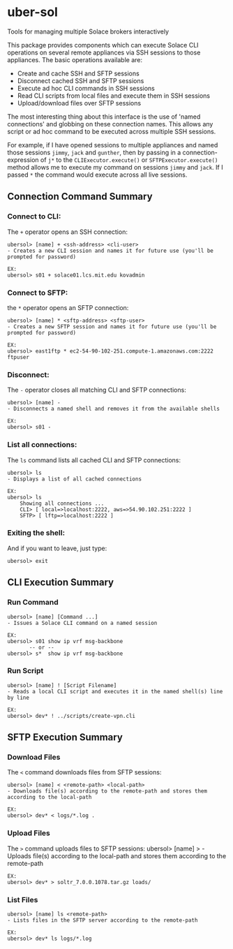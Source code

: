 # uber-sol
Tools for managing multiple Solace brokers interactively

This package provides components which can execute Solace CLI operations 
on several remote appliances via SSH sessions to those appliances. The 
basic operations available are:
* Create and cache SSH and SFTP sessions
* Disconnect cached SSH and SFTP sessions
* Execute ad hoc CLI commands in SSH sessions
* Read CLI scripts from local files and execute them in SSH sessions
* Upload/download files over SFTP sessions

The most interesting thing about this interface is the use of 
'named connections' and globbing on these connection names. This 
allows any script or ad hoc command to be executed across multiple 
SSH sessions.

For example, if I have opened sessions to multiple appliances and named 
those sessions `jimmy`, `jack` and `gunther`, then by passing in a 
connection-expression of `j*` to the `CLIExecutor.execute()` 
or `SFTPExecutor.execute()` method allows me to execute my command on 
sessions `jimmy` and `jack`. If I passed `*` the command would execute 
across all live sessions.


## Connection Command Summary

### Connect to CLI:

The `+` operator opens an SSH connection:

	ubersol> [name] + <ssh-address> <cli-user>
	- Creates a new CLI session and names it for future use (you'll be prompted for password)

	EX:
	ubersol> s01 + solace01.lcs.mit.edu kovadmin

### Connect to SFTP:

the `*` operator opens an SFTP connection:

	ubersol> [name] * <sftp-address> <sftp-user>
	- Creates a new SFTP session and names it for future use (you'll be prompted for password)

	EX:
	ubersol> east1ftp * ec2-54-90-102-251.compute-1.amazonaws.com:2222 ftpuser


### Disconnect:

The `-` operator closes all matching CLI and SFTP connections:

	ubersol> [name] -
	- Disconnects a named shell and removes it from the available shells

	EX:
	ubersol> s01 -


### List all connections:

The `ls` command lists all cached CLI and SFTP connections:

	ubersol> ls
	- Displays a list of all cached connections

	EX:
	ubersol> ls
		Showing all connections ...
		CLI> [ local=>localhost:2222, aws=>54.90.102.251:2222 ]
		SFTP> [ lftp=>localhost:2222 ]


### Exiting the shell:

And if you want to leave, just type:

	ubersol> exit


## CLI Execution Summary

### Run Command
	ubersol> [name] [Command ...]
	- Issues a Solace CLI command on a named session

	EX:
	ubersol> s01 show ip vrf msg-backbone
	       -- or --
	ubersol> s*  show ip vrf msg-backbone

### Run Script
	ubersol> [name] ! [Script Filename]
	- Reads a local CLI script and executes it in the named shell(s) line by line

	EX:
	ubersol> dev* ! ../scripts/create-vpn.cli


## SFTP Execution Summary

### Download Files
The `<` command downloads files from SFTP sessions:

	ubersol> [name] < <remote-path> <local-path>
	- Downloads file(s) according to the remote-path and stores them according to the local-path

	EX:
	ubersol> dev* < logs/*.log .

### Upload Files
The `>` command uploads files to SFTP sessions:
	ubersol> [name] > <remote-path> <local-path>
	- Uploads file(s) according to the local-path and stores them according to the remote-path

	EX:
	ubersol> dev* > soltr_7.0.0.1078.tar.gz loads/

### List Files
	ubersol> [name] ls <remote-path>
	- Lists files in the SFTP server according to the remote-path

	EX:
	ubersol> dev* ls logs/*.log
	
